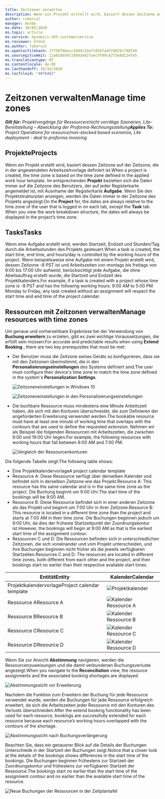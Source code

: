 ```yaml
---
title: Zeitzonen verwalten
description: Wenn ein Projekt erstellt wird, basiert dessen Zeitzone auf der Zeitzone, die in der angewendeten Arbeitszeitvorlage definiert ist.
author: ruhercul
manager: Annbe
ms.date: 10/05/2020
ms.topic: article
ms.service: dynamics-365-customerservice
ms.reviewer: kfend
ms.author: ruhercul
ms.openlocfilehash: 27f58f0dacc3404119a719547ad374629c740740
ms.sourcegitcommit: 11a61db54119503e82faec5f99c4273e8d1247e5
ms.translationtype: HT
ms.contentlocale: de-DE
ms.lasthandoff: 10/16/2020
ms.locfileid: "4076462"
---
```

# <a name="manage-time-zones"></a><span data-ttu-id="afc2d-103">Zeitzonen verwalten</span><span class="sxs-lookup"><span data-stu-id="afc2d-103">Manage time zones</span></span>

<span data-ttu-id="afc2d-104">_**Gilt für:** Projektvorgänge für Ressourcen/nicht vorrätige Szenarien, Lite-Bereitstellung – Abwicklung der Proforma-Rechnungsstellung_</span><span class="sxs-lookup"><span data-stu-id="afc2d-104">_**Applies To:** Project Operations for resource/non-stocked based scenarios, Lite deployment - deal to proforma invoicing_</span></span>


## <a name="projects"></a><span data-ttu-id="afc2d-105">Projekte</span><span class="sxs-lookup"><span data-stu-id="afc2d-105">Projects</span></span>

<span data-ttu-id="afc2d-106">Wenn ein Projekt erstellt wird, basiert dessen Zeitzone auf der Zeitzone, die in der angewendeten Arbeitszeitvorlage definiert ist.</span><span class="sxs-lookup"><span data-stu-id="afc2d-106">When a project is created, the time zone is based on the time zone defined in the applied work hour template.</span></span> <span data-ttu-id="afc2d-107">Im entsprechenden **Projekt** beziehen sich die Daten immer auf die Zeitzone des Benutzers, der auf jeder Registerkarte angemeldet ist, mit Ausnhame der Registerkarte **Aufgabe**. Wenn Sie den Projektstrukturplan anzeigen, werden die Daten immer in der Zeitzone des Projekts angezeigt.</span><span class="sxs-lookup"><span data-stu-id="afc2d-107">On the **Project** for, the dates are always relative to the time zone of the user that is logged in on each tab, except the **Task** tab. When you view the work breakdown structure, the dates will always be displayed in the project’s time zone.</span></span>

## <a name="tasks"></a><span data-ttu-id="afc2d-108">Tasks</span><span class="sxs-lookup"><span data-stu-id="afc2d-108">Tasks</span></span>

<span data-ttu-id="afc2d-109">Wenn eine Aufgabe erstellt wird, werden Startzeit, Endzeit und Stunden/Tag durch die Arbeitsstunden des Projekts gesteuert.</span><span class="sxs-lookup"><span data-stu-id="afc2d-109">When a task is created, the start time, end time, and hours/day is controlled by the working hours of the project.</span></span> <span data-ttu-id="afc2d-110">Wenn beispielsweise eine Aufgabe mit einem Projekt erstellt wird, dessen Zeitzone -8 PST ist und Arbeitszeiten von montags bis freitags von 9:00 bis 17:00 Uhr aufweist, berücksichtigt jede Aufgabe, die ohne Abeitsauftrag erstellt wurde, die Startzeit und Endzeit des Projektkalenders.</span><span class="sxs-lookup"><span data-stu-id="afc2d-110">For example, if a task is created with a project whose time zone is -8 PST and has the following working hours: 9:00 AM to 5:00 PM Monday to Friday, any task created without an assignment will respect the start time and end time of the project calendar.</span></span>

## <a name="manage-resources-with-time-zones"></a><span data-ttu-id="afc2d-111">Ressourcen mit Zeitzonen verwalten</span><span class="sxs-lookup"><span data-stu-id="afc2d-111">Manage resources with time zones</span></span>

<span data-ttu-id="afc2d-112">Um genaue und vorhersehbare Ergebnisse bei der Verwendung von **Buchung erweitern** zu erzielen, gibt es zwei wichtige Voraussetzungen, die erfüllt sein müssen:</span><span class="sxs-lookup"><span data-stu-id="afc2d-112">For accurate and predictable results when using **Extend Booking** , there are two key prerequisites that must be met:</span></span>  

- <span data-ttu-id="afc2d-113">Der Benutzer muss die Zeitzone seines Geräts so konfigurieren, dass sie mit den Zeitzonen überinstimmt, die in den **Personalisierungseinstellungen** des Systems definiert sind.</span><span class="sxs-lookup"><span data-stu-id="afc2d-113">The user must configure their device's time zone to match the time zone defined in the system's **Personalization Settings**.</span></span>
 
  ![Zeitzoneneinstellungen in Windows 10](media/reconcile-assignments-03.png)

  ![Zeitzoneneinstellungen in den Personalisierungseinstellungen](media/reconcile-assignments-04.png)
 
- <span data-ttu-id="afc2d-116">Die buchbare Ressource muss mindestens eine Minute Arbeitszeit haben, die sich mit den Konturen überschneidet, die zum Definieren der angeforderten Erweiterung verwendet werden.</span><span class="sxs-lookup"><span data-stu-id="afc2d-116">The bookable resource must have at least one minute of working time that overlaps with the contours that are used to define the requested extension.</span></span> <span data-ttu-id="afc2d-117">Nehmen wir als Beispiel die folgenden Ressourcen mit Arbeitszeiten, die zwischen 9:00 und 19:00 Uhr liegen.</span><span class="sxs-lookup"><span data-stu-id="afc2d-117">For example, the following resources with working hours that fall between 9:00 AM and 7:00 PM.</span></span> 

  ![Vergleich der Ressourcenkonturen](media/reconcile-assignments-05.png)

<span data-ttu-id="afc2d-119">Die folgende Tabelle zeigt:</span><span class="sxs-lookup"><span data-stu-id="afc2d-119">The following table shows:</span></span>

- <span data-ttu-id="afc2d-120">Eine Projektkalendervorlage</span><span class="sxs-lookup"><span data-stu-id="afc2d-120">A project calendar template</span></span>
- <span data-ttu-id="afc2d-121">Ressource A: Diese Ressource verfügt über denselben Kalender und befindet sich in derselben Zeitzone wie das Projekt.</span><span class="sxs-lookup"><span data-stu-id="afc2d-121">Resource A: This resource has the same calendar and is in the same time zone as the project.</span></span> <span data-ttu-id="afc2d-122">Die Buchung beginnt um 9:00 Uhr.</span><span class="sxs-lookup"><span data-stu-id="afc2d-122">The start time of the bookings will be 9:00 AM.</span></span>
- <span data-ttu-id="afc2d-123">Ressource B: Diese Ressource befindet sich in einer anderen Zeitzone als das Projekt und beginnt um 7:00 Uhr in ihrer Zeitzone.</span><span class="sxs-lookup"><span data-stu-id="afc2d-123">Resource B: This resource is located in a different time zone than the project and starts at 7:00 AM in their time zone.</span></span> <span data-ttu-id="afc2d-124">Die Buchungen beginnen jedoch um 9:00 Uhr, da dies der früheste Startzeitpunkt der Zuordnungskontur ist.</span><span class="sxs-lookup"><span data-stu-id="afc2d-124">However, the bookings will begin at 9:00 AM as that is the earliest start time of the assignment contour.</span></span>
- <span data-ttu-id="afc2d-125">Ressourcen C und D: Die Ressourcen befinden sich in unterschiedlichen Zeitzonen, die sich voneinander und vom Projekt unterscheiden, und ihre Buchungen beginnen nicht früher als die jeweils verfügbaren Startzeiten.</span><span class="sxs-lookup"><span data-stu-id="afc2d-125">Resources C and D: The resources are located in different time zones, both different from each other and the project, and their bookings start no earlier than their respective available start times.</span></span>

|<span data-ttu-id="afc2d-126">Entität</span><span class="sxs-lookup"><span data-stu-id="afc2d-126">Entity</span></span>  |<span data-ttu-id="afc2d-127">Kalender</span><span class="sxs-lookup"><span data-stu-id="afc2d-127">Calendar</span></span>  |
|-|-|
|<span data-ttu-id="afc2d-128">Projektkalendervorlage</span><span class="sxs-lookup"><span data-stu-id="afc2d-128">Project calendar template</span></span>   | ![Projektkalender](media/reconcile-assignments-06.png) |
|<span data-ttu-id="afc2d-130">Ressource A</span><span class="sxs-lookup"><span data-stu-id="afc2d-130">Resource A</span></span>  | ![Kalender Ressource A](media/reconcile-assignments-06.png) |
|<span data-ttu-id="afc2d-132">Ressource B</span><span class="sxs-lookup"><span data-stu-id="afc2d-132">Resource B</span></span>  |  ![Kalender Ressource B](media/reconcile-assignments-07.png) |
|<span data-ttu-id="afc2d-134">Ressource C</span><span class="sxs-lookup"><span data-stu-id="afc2d-134">Resource C</span></span>  |  ![Kalender Ressource C](media/reconcile-assignments-08.png) |
|<span data-ttu-id="afc2d-136">Ressource D</span><span class="sxs-lookup"><span data-stu-id="afc2d-136">Resource D</span></span>  | ![Kalender Ressource D](media/reconcile-assignments-09.png)  |
 
<span data-ttu-id="afc2d-138">Wenn Sie zur Ansicht **Abstimmung** navigieren, werden die Ressourcenzuweisungen und die damit verbundenen Buchungsverluste angezeigt.</span><span class="sxs-lookup"><span data-stu-id="afc2d-138">When you navigate to the **Reconciliation** view, the resource assignments and the associated booking shortages are displayed.</span></span>

![Abstimmungssicht vor Erweiterung](media/reconcile-assignments-10.png)

<span data-ttu-id="afc2d-140">Nachdem die Funktion zum Erweitern der Buchung für jede Ressource verwendet wurde, werden die Buchungen für jede Ressource erfolgreich erweitert, da sich die Arbeitszeiten jeder Ressource mit den Konturen des Verlusts überschneiden.</span><span class="sxs-lookup"><span data-stu-id="afc2d-140">After the extend booking functionality has been used for each resource, bookings are successfully extended for each resource because each resource’s working hours overlapped with the contours of the shortage.</span></span>

![Abstimmungssicht nach Buchungsverlängerung](media/reconcile-assignments-11.png) 

<span data-ttu-id="afc2d-142">Beachten Sie, dass ein genauerer Blick auf die Details der Buchungen Unterschiede in der Startzeit der Buchungen zeigt.</span><span class="sxs-lookup"><span data-stu-id="afc2d-142">Notice that a closer look at the details of the bookings shows differences in the start time of the bookings.</span></span> <span data-ttu-id="afc2d-143">Die Buchungen beginnen frühestens zur Startzeit der Zuordnungskontur und frühestens zur verfügbaren Startzeit der Ressource.</span><span class="sxs-lookup"><span data-stu-id="afc2d-143">The bookings start no earlier than the start time of the assignment contour and no earlier than the available start time of the resource.</span></span>

![Neue Buchungen der Ressourcen in der Zeitplantafel](media/reconcile-assignments-12.png)
